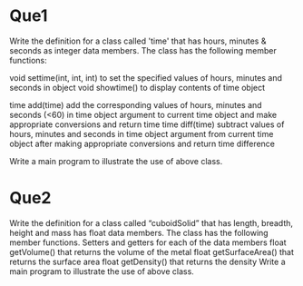 # Que1

Write the definition for a class called 'time' that has hours, minutes & seconds as integer data members. The class has the following member functions:

void settime(int, int, int) to set the specified values of hours, minutes and seconds in object
void showtime() to display contents of time object

time add(time) add the corresponding values of hours, minutes and seconds (<60) in time object argument to current time object and make appropriate conversions and return time
time diff(time) subtract values of hours, minutes and seconds in time object argument from current time object after making appropriate conversions and return time difference

Write a main program to illustrate the use of above class.

# Que2

Write the definition for a class called “cuboidSolid” that has length, breadth, height and
mass has float data members. The class has the following member functions.
Setters and getters for each of the data members
float getVolume() that returns the volume of the metal
float getSurfaceArea() that returns the surface area
float getDensity() that returns the density
Write a main program to illustrate the use of above class.

